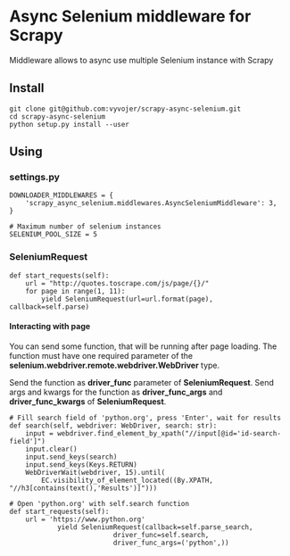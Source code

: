 Async Selenium middleware for Scrapy
=====================================

Middleware allows to async use multiple Selenium instance with Scrapy

## Install

    git clone git@github.com:vyvojer/scrapy-async-selenium.git
    cd scrapy-async-selenium
    python setup.py install --user
    
## Using

### settings.py

    DOWNLOADER_MIDDLEWARES = {
        'scrapy_async_selenium.middlewares.AsyncSeleniumMiddleware': 3, 
    }
    
    # Maximum number of selenium instances
    SELENIUM_POOL_SIZE = 5

    
### SeleniumRequest

    def start_requests(self):
        url = "http://quotes.toscrape.com/js/page/{}/"
        for page in range(1, 11):
            yield SeleniumRequest(url=url.format(page), callback=self.parse)
            
#### Interacting with page

You can send some function, that will be running after page loading. 
The function must have one required parameter of the **selenium.webdriver.remote.webdriver.WebDriver** type.

Send the function as **driver_func** parameter of **SeleniumRequest**. 
Send args and kwargs for the function as **driver_func_args** and **driver_func_kwargs** of **SeleniumRequest**.

    # Fill search field of 'python.org', press 'Enter', wait for results
    def search(self, webdriver: WebDriver, search: str):
        input = webdriver.find_element_by_xpath("//input[@id='id-search-field']")
        input.clear()
        input.send_keys(search)
        input.send_keys(Keys.RETURN)
        WebDriverWait(webdriver, 15).until(
            EC.visibility_of_element_located((By.XPATH, "//h3[contains(text(),'Results')]")))
            
    # Open 'python.org' with self.search function
    def start_requests(self):
        url = 'https://www.python.org'
                yield SeleniumRequest(callback=self.parse_search,
                              driver_func=self.search,
                              driver_func_args=('python',))

        